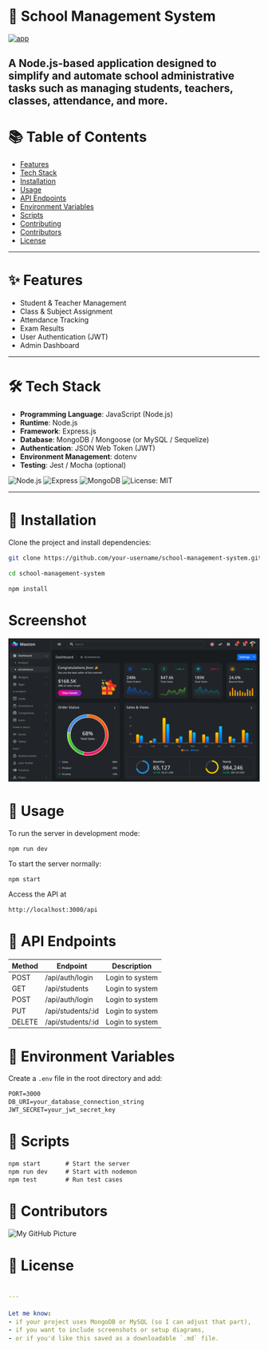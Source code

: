# 🏫 School Management System
[![app](https://img.shields.io/badge/School_management_system-Administrator-green)](https://getbootstrap.com)

A Node.js-based application designed to simplify and automate school administrative tasks such as managing students, teachers, classes, attendance, and more.
---

# 📚 Table of Contents
-  [Features]()
- [Tech Stack]()
- [Installation]()
- [Usage]()
- [API Endpoints]()
- [Environment Variables]()
- [Scripts]()
- [Contributing]()
- [Contributors]()
- [License]()
---

# ✨ Features
- Student & Teacher Management
- Class & Subject Assignment
- Attendance Tracking
- Exam Results
- User Authentication (JWT)
- Admin Dashboard
---
# 🛠 Tech Stack
- **Programming Language**: JavaScript (Node.js)
- **Runtime**: Node.js
- **Framework**: Express.js
- **Database**: MongoDB / Mongoose (or MySQL / Sequelize)
- **Authentication**: JSON Web Token (JWT)
- **Environment Management**: dotenv
- **Testing**: Jest / Mocha (optional)

![Node.js](https://img.shields.io/badge/Node.js-18.x-green)
![Express](https://img.shields.io/badge/Express.js-Framework-blue)
![MongoDB](https://img.shields.io/badge/MongoDB-Database-brightgreen)
![License: MIT](https://img.shields.io/badge/license-MIT-blue.svg)

---


# 🚀 Installation

Clone the project and install dependencies:

```bash
git clone https://github.com/your-username/school-management-system.git
```
```bash
cd school-management-system
```
``` 
npm install

```
# Screenshot
![Dashboard](dashboard.png)

# 🔧 Usage

To run the server in development mode:

```
npm run dev
```
To start the server normally:

```
npm start
```
Access the API at
```
http://localhost:3000/api
```
# 📮 API Endpoints
|Method  |Endpoint           |Description     |
|--------|-------------------|----------------|
|POST    |/api/auth/login    |Login to system |
|GET    |/api/students   |Login to system |
|POST    |/api/auth/login    |Login to system |
|PUT   |/api/students/:id   |Login to system |
|DELETE   |/api/students/:id   |Login to system |

# 🔑 Environment Variables

Create a ```.env``` file in the root directory and add:

```env
PORT=3000
DB_URI=your_database_connection_string
JWT_SECRET=your_jwt_secret_key
```

# 🧪 Scripts
```
npm start       # Start the server
npm run dev     # Start with nodemon
npm test        # Run test cases
```
# 👥 Contributors

![My GitHub Picture](https://contrib.rocks/image?repo=ChandySrin/Readme-SrinChandy)

# 📄 License

```yaml

---

Let me know:
- if your project uses MongoDB or MySQL (so I can adjust that part),
- if you want to include screenshots or setup diagrams,
- or if you'd like this saved as a downloadable `.md` file.
```
